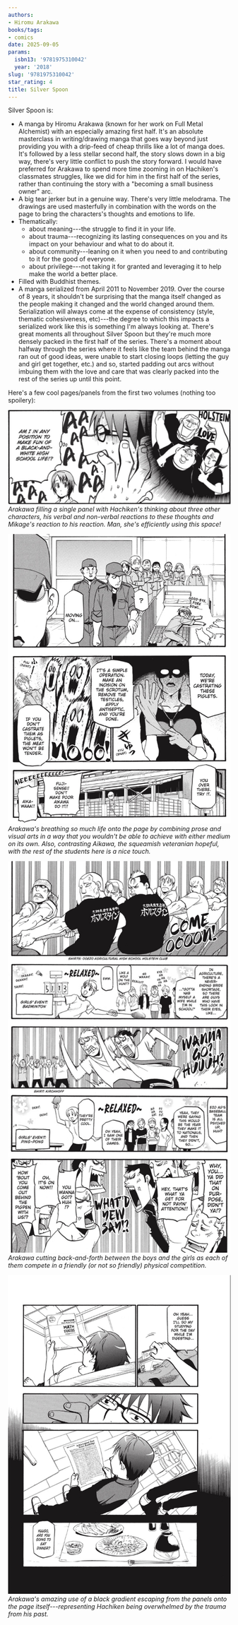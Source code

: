 ```yaml
---
authors:
- Hiromu Arakawa
books/tags:
- comics
date: 2025-09-05
params:
  isbn13: '9781975310042'
  year: '2018'
slug: '9781975310042'
star_rating: 4
title: Silver Spoon
---
```


<!--more-->

Silver Spoon is:
- A manga by Hiromu Arakawa (known for her work on Full Metal Alchemist) with an especially amazing first half. It's an absolute masterclass in writing/drawing manga that goes way beyond just providing you with a drip-feed of cheap thrills like a lot of manga does. It's followed by a less stellar second half, the story slows down in a big way, there's very little conflict to push the story forward. I would have preferred for Arakawa to spend more time zooming in on Hachiken's classmates struggles, like we did for him in the first half of the series, rather than continuing the story with a "becoming a small business owner" arc.
- A big tear jerker but in a genuine way. There's very little melodrama. The drawings are used masterfully in combination with the words on the page to bring the characters's thoughts and emotions to life. 
- Thematically:
  - about meaning---the struggle to find it in your life.
  - about trauma---recognizing its lasting consequences on you and its impact on your behaviour and what to do about it.
  - about community---leaning on it when you need to and contributing to it for the good of everyone.
  - about privilege---not taking it for granted and leveraging it to help make the world a better place.
- Filled with Buddhist themes.
- A manga serialized from April 2011 to November 2019. Over the course of 8 years, it shouldn't be surprising that the manga itself changed as the people making it changed and the world changed around them. Serialization will always come at the expense of consistency (style, thematic cohesiveness, etc)---the degree to which this impacts a serialized work like this is something I'm always looking at. There's great moments all throughout Silver Spoon but they're much more densely packed in the first half of the series. There's a moment about halfway through the series where it feels like the team behind the manga ran out of good ideas, were unable to start closing loops (letting the guy and girl get together, etc.) and so, started padding out arcs without imbuing them with the love and care that was clearly packed into the rest of the series up until this point.

Here's a few cool pages/panels from the first two volumes (nothing too spoilery):

![](1.png)
_Arakawa filling a single panel with Hachiken's thinking about three other characters, his verbal and non-verbal reactions to these thoughts and Mikage's reaction to his reaction. Man, she's efficiently using this space!_

![](2.png)
_Arakawa's breathing so much life onto the page by combining prose and visual arts in a way that you wouldn't be able to achieve with either medium on its own. Also, contrasting Aikawa, the squeamish veteranian hopeful, with the rest of the students here is a nice touch._

![](3.png)
_Arakawa cutting back-and-forth between the boys and the girls as each of them compete in a friendly (or not so friendly) physical competition._

![](4.png)
_Arakawa's amazing use of a black gradient escaping from the panels onto the page itself---representing Hachiken being overwhelmed by the trauma from his past._
